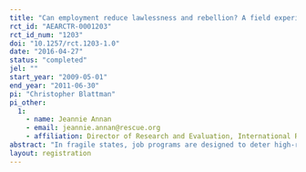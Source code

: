 ```yaml
---
title: "Can employment reduce lawlessness and rebellion? A field experiment with high-risk men in a fragile state"
rct_id: "AEARCTR-0001203"
rct_id_num: "1203"
doi: "10.1257/rct.1203-1.0"
date: "2016-04-27"
status: "completed"
jel: ""
start_year: "2009-05-01"
end_year: "2011-06-30"
pi: "Christopher Blattman"
pi_other:
  1:
    - name: Jeannie Annan
    - email: jeannie.annan@rescue.org
    - affiliation: Director of Research and Evaluation, International Rescue Committee
abstract: "In fragile states, job programs are designed to deter high-risk men from crime and violence. These programs assume that supplying skills and capital stimulates lawful employment, that employment deters illegal or violent work, and that employment will increase socio-political integration. Rigorous, individual-level evidence for these assumptions is rare. We evaluate a program of agricultural training and capital for Liberian ex-fighters. The agricultural skills and capital increased returns to lawful employment. Consequently, the men were 24% less engaged with mercenary recruiters during a neighboring war. They also shifted hours from illicit work (e.g. illegal mining) to agriculture by 20%. Some men did not receive the capital inputs and expected a cash transfer instead. Expecting future transfers was especially influential in deterring illicit and mercenary work. We see no evidence, however, that employment affects nonmaterial violence or socio-political integration. The findings challenge strategies for employing and rehabilitating high-risk men."
layout: registration
---
```


